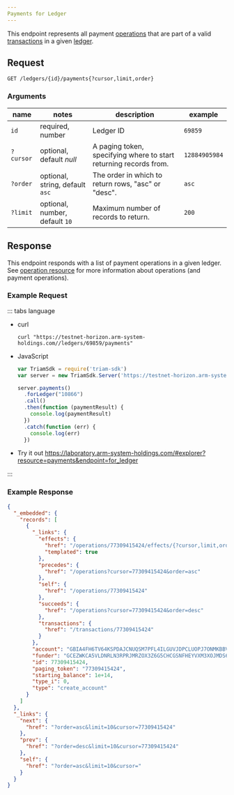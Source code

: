 ```yaml
---
Payments for Ledger
---
```


This endpoint represents all payment [operations](../resources/operation.md) that are part of a valid [transactions](../resources/transaction.md) in a given [ledger](../resources/ledger.md).

## Request

```
GET /ledgers/{id}/payments{?cursor,limit,order}
```

### Arguments

|  name  |  notes  | description | example |
| ------ | ------- | ----------- | ------- |
| `id` | required, number | Ledger ID | `69859` |
| `?cursor` | optional, default _null_ | A paging token, specifying where to start returning records from. | `12884905984` |
| `?order`  | optional, string, default `asc` | The order in which to return rows, "asc" or "desc". | `asc` |
| `?limit`  | optional, number, default `10` | Maximum number of records to return. | `200` |



## Response

This endpoint responds with a list of payment operations in a given ledger.  See [operation resource](../resources/operation.md) for more information about operations (and payment operations).


### Example Request
::: tabs language

- curl
  ```curl
  curl "https://testnet-horizon.arm-system-holdings.com//ledgers/69859/payments"
  ```
- JavaScript
  ```js
  var TriamSdk = require('triam-sdk')
  var server = new TriamSdk.Server('https://testnet-horizon.arm-system-holdings.com/');

  server.payments()
    .forLedger("10866")
    .call()
    .then(function (paymentResult) {
      console.log(paymentResult)
    })
    .catch(function (err) {
      console.log(err)
    })
  ```
- Try it out
  https://laboratory.arm-system-holdings.com/#explorer?resource=payments&endpoint=for_ledger

:::
### Example Response

```json
{
  "_embedded": {
    "records": [
      {
        "_links": {
          "effects": {
            "href": "/operations/77309415424/effects/{?cursor,limit,order}",
            "templated": true
          },
          "precedes": {
            "href": "/operations?cursor=77309415424&order=asc"
          },
          "self": {
            "href": "/operations/77309415424"
          },
          "succeeds": {
            "href": "/operations?cursor=77309415424&order=desc"
          },
          "transactions": {
            "href": "/transactions/77309415424"
          }
        },
        "account": "GBIA4FH6TV64KSPDAJCNUQSM7PFL4ILGUVJDPCLUOPJ7ONMKBBVUQHRO",
        "funder": "GCEZWKCA5VLDNRLN3RPRJMRZOX3Z6G5CHCGSNFHEYVXM3XOJMDS674JZ",
        "id": 77309415424,
        "paging_token": "77309415424",
        "starting_balance": 1e+14,
        "type_i": 0,
        "type": "create_account"
      }
    ]
  },
  "_links": {
    "next": {
      "href": "?order=asc&limit=10&cursor=77309415424"
    },
    "prev": {
      "href": "?order=desc&limit=10&cursor=77309415424"
    },
    "self": {
      "href": "?order=asc&limit=10&cursor="
    }
  }
}
```
